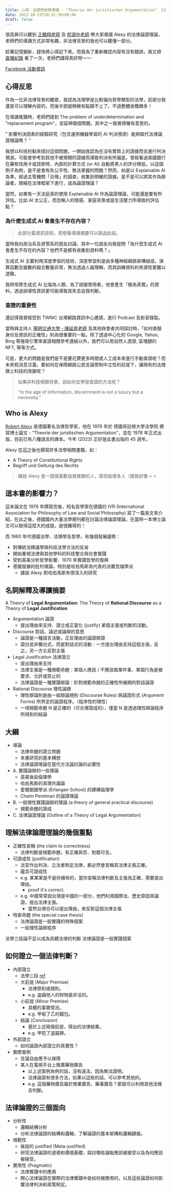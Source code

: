 ```yaml
---
title: 心得：法理學經典導讀 - "Theorie der juristischen Argumentation" 《法律論證理論》 @ NTU 2023-10-23
date: 2023-10-23T10:31:38+08:00
draft: false
---
```


很高興可以聽到 [王鵬翔老師](https://www.iias.sinica.edu.tw/member_post/13) 及 [程源中老師](https://scholar.nycu.edu.tw/zh/persons/yuan-chung-cheng) 帶大家導讀 Alexy 的法律論證理論，老師們的導讀方式非常有趣，非法律背景的我也可以聽懂一部分。

趁著記憶猶新，趕快將心得記下來。而我為了重新確認內容有沒有錯誤，我又把 [直播紀錄](https://www.youtube.com/live/AEK2WslyW4o?si=9FEryH-HsiTbBQIg) 看了一次，老師們講得真好呀～～

[Facebook 活動資訊](https://www.facebook.com/100069939456320/posts/pfbid0W75fbJ6JqusHVgrmppgG34Kat1XrfSPWWVGMx45pQkm6CEf5kNAT2LnMCAtzx21dl/?mibextid=cr9u03)

## 心得反思

作為一位非法律背景的聽眾，我認為法理學是比較偏向哲學類型的法學，前部分我還是可以理解內容的，而後半部就稍微有點跟不上了。不過整體收穫頗多！

在導讀尾聲時，老師們提到 The problem of underdetermination and "replacement program"，並延伸兩個問題。其中之一我覺得蠻有意思的。

” 影響判決因素的經驗研究（包含運用機器學習的 AI 判決預測）能夠取代法律論證理論嗎？ “

我想以科技的點來探討這個問題，一開始我認為在沒有實質上的證據而去進行判決預測，可能會參考到其他不被預期的證據而導致判決有所偏差。曾經看過美國銀行在審核信用卡或貸款時，內部的計算方式 (or AI) 自動將黑人的評分降低。以這個例子為例，是不是會有失公平性、無法掌握的問題？然而，如是以 Explainable AI 為準，經過主管機關「合理」的調查，收集到明確的證據。是不是可以將其作為辯論者，限縮在法律框架下進行，成為論證理論？

當然，如果有一天法庭真的使用 Explainable AI 作為論證理論，可能還是要有所評估。比如 AI 太公正，而忽略人的情感、家庭背景或是生活壓力所導致的評估點？

### 為什麼生成式 AI 會產生不存在內容？

> 此部分篇資訊技術，若想看導讀摘要可以跳過此段。

當時我向政治系及資管系的朋友討論，其中一位朋友向我提問「為什麼生成式 AI 會產生不存在的內容？他們不是都有收集到資料嗎？」

生成式 AI 主要利用深度學習的技術，深度學習則是由多種神經網路架構組成，演算函數及變數的組合數量非常，無法透過人腦理解。而其訓練資料的來源性更難以透徹。

我時常將生成式 AI 比喻為人類，為了說服使用者，他會產生「極為真實」的資料，透過誤導性資訊更可能導致其失去自我判斷。

### 查證的重要性

還記得我曾經受到 TWNIC 台灣網路資訊中心邀請，進行 Podcast 及影音錄製。

當時與主持人 [陽明交通大學 - 陳延昇老師](https://ics.nycu.edu.tw/fulltime/%E9%99%B3%E5%BB%B6%E6%98%87-%E5%89%AF%E6%95%99%E6%8E%88/) 及其他與會者共同探討時，「如何查驗身份及資訊的正確性」則為很重要的一點。除了透過中心化的 Google, Yahoo, Bing 等搜尋引擎來查證相關參考連結以外，我們可以用自然人憑證, 區塊鏈的 NFT, 等等方式。

可是，更大的問題是我們是不是要花費更多時間或人工成本來進行手動查證呢？而未來假消息泛濫，要如何在保障網路公民言論管制中立性的前提下，讓現有的法規跟上科技的改變呢？

> 如果非科技相關背景，該如何去學習查證的方法呢？
> 
> "In the age of information, discernment is not a luxury but a necessity."

## Who is Alexy

[Robert Alexy](https://en.wikipedia.org/wiki/Robert_Alexy) 是德國著名法律哲學家，他在 1976 年於 德國哥廷根大學法學院 撰寫博士論文 - "Theorie der juristischen Argumentation"，並在 1978 年正式出版，目前已有八種語言的譯本。今年 (2023) 正好是此書出版的 45 週年。

Alexy 在這之後也撰寫許多法學相關書籍，如：
- A Theory of Constitutional Rights
- Begriff und Geltung des Rechts

> 據說 Alexy 是一個很喜歡自我推銷的人，寫信給很多人（跟我好像 > <

## 這本書的影響力？

這本論文在 1976 年撰寫完後，知名哲學家在德國的 IVR (International Association for Philosophy of Law and Social Philosophy) 寫了一篇長文來介紹，在此之後，德國國內大量法學期刊都在討論法律論證理論。在當時一本博士論文可以取得這麼大的成就，是很難得的！

而 1960 年代德國法學、法理學及哲學，有幾個發展趨勢：
- 對傳統法釋議學與科技法學方法的反省
- 開始重視法律與其他學科的科技整合與社會實踐
- 受到英美分析哲學影響、1970 年實踐哲學的復興
- 德國發展的批判理論，特別是哈伯馬斯為代表的法蘭克福學派
    - 據說 Alexy 對哈伯馬斯有很深入的研究

## 名詞解釋及導讀摘要

A Theory of **Legal Argumentation**: The Theory of **Rational Discourse** as a Theory of **Legal Justification**

- Argumentation 論證
    - 提出理由來支持、證立或正當化 (justify) 某個主張或判斷的活動。
- Discourse 對話、論述或論辯的意思
    - 論證是一種語言活動，正反理由的論證辯證
    - 證白並非獨白式，而是對話式的活動：一方提出理由支持這個主張，反之，另一方ㄊ反對主張
- Legal Justification 法律證立
    - 提出理由來支持
    - 法律主張是一種規範命題：某個人應該 / 不應該做某件事、某個行為是被要求、允許或禁止的
    - 法律論證是一種實踐辯論：針對規範命題的正確性所展開的對話論證
- Rational Discourse 理性論辯
    - 理性辯論則是由一組辯論規則 (Discourse Rules) 與論證形式 (Argument Forms) 所界定的論證程序。（程序性的理性）
    - 一項規範命題 N 是正確的（可合理證成的），僅當 N 是透過理性辯論程序所得到的結論

## 大綱

- 導論
    -  法律命題的證立問題
    -  本書研究的基本構想
    -  法律論證理論在當代方法論討論的必要性
- A. 實踐論辯的一些理論
    - 英美後設倫理學
    - 哈伯馬斯的真理共識論
    - 愛爾朗跟學派 (Erlangen School) 的建構倫理學
    - Chaim Perelman 的論證理論
- B. 一般理性實踐論辯的理論 (a theory of general practical discourse)
    - 規範命題的證成
- C. 法律論證理論 (Outline of a Theory of Legal Argumentation)

## 理解法律論證理論的幾個重點

- 正確性宣稱 (the claim to correctness)
    - 法律判斷是規範命題，有正確與否、對錯可言。
- 可證成性 (justification)
    - 法官作出判決、立法者制定法律，都必然會宣稱其法律主張正確。
    - 蘊含可證成性
    - e.g. 某某某是不是你擁有的，當你宣稱法律判斷及主張為正確，需要提出理由。
        - proof it's correct.
    - e.g. 中國常常說台灣是中國的一部分，他們利用國際法、歷史原因來論證，提出法律主張。
        - 當然台灣也可以提出理由，來反對這個法律主張
- 特案命題 (the special case thesis)
    - 法律論證是一般實踐的特殊個案
    - 一般理性論辯程序

法學三段論不足以成為具體法律的判斷
法律論證是一般實踐個案

## 如何證立一個法律判斷？

- 內部證立
    - 法學三段 [ref](https://lawplayer.com/forum/posts/615d5eb499591201609bfd6d)
    - 大前提 (Major Premise)
        - 法律原則或規則。
        - e.g. 盗竊他人的財物是非法的。
    - 小前提 (Minor Premise)
        - 具體的事實情況。
        - e.g. 甲偷了乙的錢包。
    - 結論 (Conclusion)
        - 基於上述兩個前提，得出的法律結果。
        - e.g. 甲犯了盗竊罪。
- 外部證立
    - 如何論證內部證立的真實性？
- 實際案例
    - 言論自由應予以保障
    - 某人在電視平台上推廣藥物廣告
        - 以上述案例為例的話，沒有違法，因為無法證明。
        - 法律論證有很多方法，如果以這些的話，可以參考其他的。
        - e.g. 這個藥物廣告屬於商業廣告、藥事廣告？那就可以利用其他法條去判斷。

## 法律論證的三個面向

- 分析性
    - 邏輯結構分析
    - 分析法律論證的結構和邏輯，了解論證的基本架構和邏輯鏈接。
- 規範性
    - 後設的 justified (Meta-justified)
    - 研究法律論證的道德和價值基礎，探討哪些論點應該被接受以及為何應該被接受。
- 實用性 (Pragmatic)
    - 法律實踐中的應用
    - 關心法律論證在實際的法律實踐中是如何被應用的，以及這些論證如何影響法律判決和政策制定。
